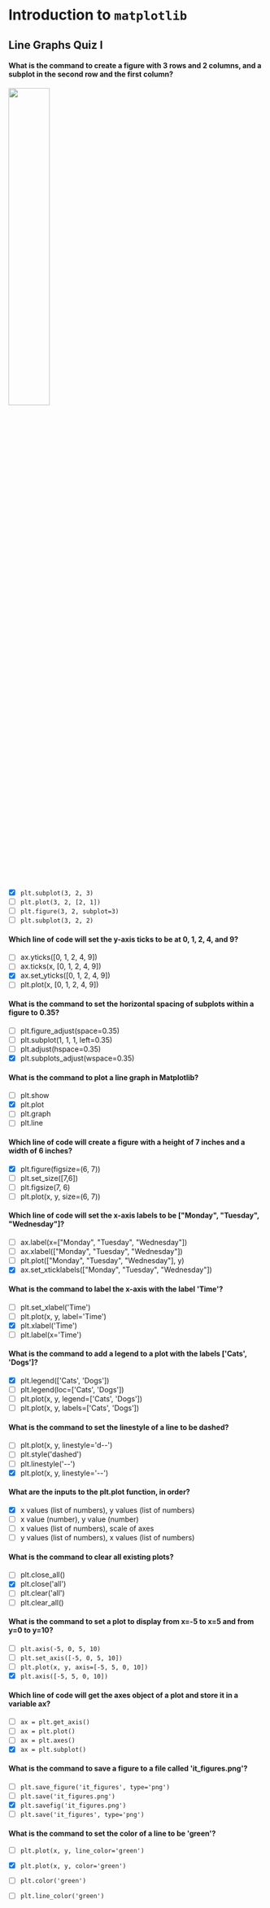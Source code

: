 # Introduction to `matplotlib`
## Line Graphs Quiz I

#### What is the command to create a figure with 3 rows and 2 columns, and a subplot in the second row and the first column?

<img src="https://content.codecademy.com/courses/matplotlib/Figure_1.png"  width="40%" height="40%">

 - [x] `plt.subplot(3, 2, 3)`
 - [ ] `plt.plot(3, 2, [2, 1])`
 - [ ] `plt.figure(3, 2, subplot=3)`
 - [ ] `plt.subplot(3, 2, 2)`

 #### Which line of code will set the y-axis ticks to be at 0, 1, 2, 4, and 9?

 - [ ] ax.yticks([0, 1, 2, 4, 9])
 - [ ] ax.ticks(x, [0, 1, 2, 4, 9])
 - [x] ax.set_yticks([0, 1, 2, 4, 9])
 - [ ] plt.plot(x, [0, 1, 2, 4, 9])

#### What is the command to set the horizontal spacing of subplots within a figure to 0.35?

 - [ ] plt.figure_adjust(space=0.35)
 - [ ] plt.subplot(1, 1, 1, left=0.35)
 - [ ] plt.adjust(hspace=0.35)
 - [x] plt.subplots_adjust(wspace=0.35)

 #### What is the command to plot a line graph in Matplotlib?

 - [ ] plt.show
 - [x] plt.plot
 - [ ] plt.graph
 - [ ] plt.line

#### Which line of code will create a figure with a height of 7 inches and a width of 6 inches?

 - [x] plt.figure(figsize=(6, 7))
 - [ ] plt.set_size([7,6])
 - [ ] plt.figsize(7, 6)
 - [ ] plt.plot(x, y, size=(6, 7))

#### Which line of code will set the x-axis labels to be ["Monday", "Tuesday", "Wednesday"]?

 - [ ] ax.label(x=["Monday", "Tuesday", "Wednesday"])
 - [ ] ax.xlabel(["Monday", "Tuesday", "Wednesday"])
 - [ ] plt.plot(["Monday", "Tuesday", "Wednesday"], y)
 - [x] ax.set_xticklabels(["Monday", "Tuesday", "Wednesday"])

#### What is the command to label the x-axis with the label 'Time'?

 - [ ] plt.set_xlabel('Time')
 - [ ] plt.plot(x, y, label='Time')
 - [x] plt.xlabel('Time')
 - [ ] plt.label(x='Time')

#### What is the command to add a legend to a plot with the labels ['Cats', 'Dogs']?

 - [x] plt.legend(['Cats', 'Dogs'])
 - [ ] plt.legend(loc=['Cats', 'Dogs'])
 - [ ] plt.plot(x, y, legend=['Cats', 'Dogs'])
 - [ ] plt.plot(x, y, labels=['Cats', 'Dogs'])

#### What is the command to set the linestyle of a line to be dashed?

 - [ ] plt.plot(x, y, linestyle='d--')
 - [ ] plt.style('dashed')
 - [ ] plt.linestyle('--')
 - [x] plt.plot(x, y, linestyle='--')

#### What are the inputs to the plt.plot function, in order?

 - [x] x values (list of numbers), y values (list of numbers)
 - [ ] x value (number), y value (number)
 - [ ] x values (list of numbers), scale of axes
 - [ ] y values (list of numbers), x values (list of numbers)

#### What is the command to clear all existing plots?

 - [ ] plt.close_all()
 - [x] plt.close('all')
 - [ ] plt.clear('all')
 - [ ] plt.clear_all()

#### What is the command to set a plot to display from x=-5 to x=5 and from y=0 to y=10?

 - [ ] `plt.axis(-5, 0, 5, 10)`
 - [ ] `plt.set_axis([-5, 0, 5, 10])`
 - [ ] `plt.plot(x, y, axis=[-5, 5, 0, 10])`
 - [x] `plt.axis([-5, 5, 0, 10])`

#### Which line of code will get the axes object of a plot and store it in a variable ax?

 - [ ] `ax = plt.get_axis()`
 - [ ] `ax = plt.plot()`
 - [ ] `ax = plt.axes()`
 - [x] `ax = plt.subplot()`

#### What is the command to save a figure to a file called 'it_figures.png'?

 - [ ] `plt.save_figure('it_figures', type='png')`
 - [ ] `plt.save('it_figures.png')`
 - [x] `plt.savefig('it_figures.png')`
 - [ ] `plt.save('it_figures', type='png')`

#### What is the command to set the color of a line to be 'green'?

 - [ ] `plt.plot(x, y, line_color='green')`
 - [x] `plt.plot(x, y, color='green')`
 - [ ] `plt.color('green')`
 - [ ] `plt.line_color('green')`

